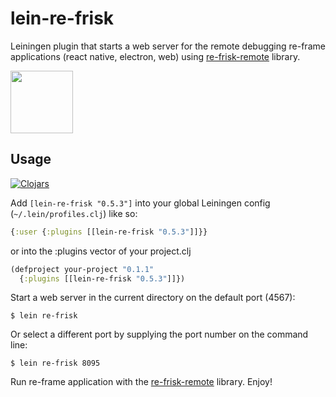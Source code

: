 # lein-re-frisk

Leiningen plugin that starts a web server for the remote debugging re-frame applications (react native, electron, web) using [re-frisk-remote](https://github.com/flexsurfer/re-frisk-remote) library. 

[<img src="2016-01-01-starting-clojure-today.jpg" width="100">](https://github.com/flexsurfer/re-frisk)

## Usage

[![Clojars](https://img.shields.io/clojars/v/lein-re-frisk.svg)](https://clojars.org/lein-re-frisk)


Add `[lein-re-frisk "0.5.3"]` into your global Leiningen config (`~/.lein/profiles.clj`) like so:

```cljs
{:user {:plugins [[lein-re-frisk "0.5.3"]]}}
```

or into the :plugins vector of your project.clj

```cljs
(defproject your-project "0.1.1"
  {:plugins [[lein-re-frisk "0.5.3"]]})
```

Start a web server in the current directory on the default port (4567):

    $ lein re-frisk

Or select a different port by supplying the port number on the command line:

    $ lein re-frisk 8095

Run re-frame application with the [re-frisk-remote](https://github.com/flexsurfer/re-frisk-remote) library. Enjoy!